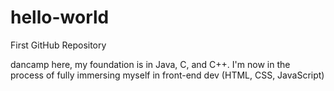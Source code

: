 # hello-world
First GitHub Repository

dancamp here, my foundation is in Java, C, and C++. 
I'm now in the process of fully immersing myself in front-end dev (HTML, CSS, JavaScript)
